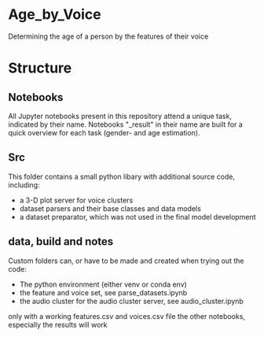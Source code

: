 # Age_by_Voice
Determining the age of a person by the features of their voice

# Structure

## Notebooks

All Jupyter notebooks present in this repository attend a unique task, indicated by their name.
Notebooks "_result" in their name are built for a quick overview for each task (gender- and age estimation).

## Src

This folder contains a small python libary with additional source code, including:
- a 3-D plot server for voice clusters
- dataset parsers and their base classes and data models
- a dataset preparator, which was not used in the final model development

## data, build and notes

Custom folders can, or have to be made and created when trying out the code:

- The python environment (either venv or conda env)
- the feature and voice set, see parse_datasets.ipynb
- the audio cluster for the audio cluster server, see audio_cluster.ipynb


only with a working features.csv and voices.csv file the other notebooks, especially the results will work
